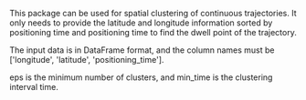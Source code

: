 This package can be used for spatial clustering of continuous trajectories. It only needs to provide the latitude and longitude information sorted by positioning time and positioning time to find the dwell point of the trajectory.

The input data is in DataFrame format, and the column names must be ['longitude', 'latitude', 'positioning_time'].

eps is the minimum number of clusters, and min_time is the clustering interval time.

